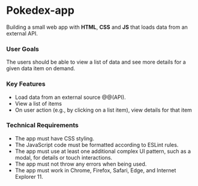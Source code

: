 # Pokedex-app
Building a small web app with **HTML**, **CSS** and **JS** that loads data from an external API.

### User Goals
The users should be able to view a list of data and see more details for a given data item on demand.

### Key Features
* Load data from an external source @@(API).
* View a list of items
* On user action (e.g., by clicking on a list item), view details for that item

### Technical Requirements
* The app must have CSS styling.
* The JavaScript code must be formatted according to ESLint rules.
* The app must use at least one additional complex UI pattern, such as a modal, for
details or touch interactions.
* The app must not throw any errors when being used.
* The app must work in Chrome, Firefox, Safari, Edge, and Internet Explorer 11.
